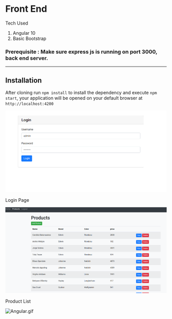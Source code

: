 # Front End

Tech Used

1. Angular 10 
2. Basic Bootstrap

### Prerequisite  : Make sure express js is running on port 3000, back end server.

---

## Installation

After cloning run `npm install` to install the dependency and execute `npm start`, your application will be opened on your default browser at `http://localhost:4200`

![login.png](login.png)

Login Page

![list.png](list.png)

Product List

![Angular.gif](Angular.gif)